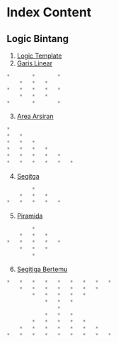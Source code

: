 # Index Content
## 	Logic Bintang
1. [Logic Template](https://arrizaqu.github.io/logic/template)
2. [Garis Linear](https://arrizaqu.github.io/logic/garis_linear)
```js
*	 	*	 	*
 	*	*	*	 
*	*	*	*	*
 	*	*	*	 
*	 	*	 	*
```

3. [Area Arsiran](https://arrizaqu.github.io/logic/area_arsiran)
```js	 	 	 	 	 	 
*	 	 	 	 	 
*	*	 	 	 	 
*	*	*	 	 	 
*	*	*	*	 	 
*	*	*	*	*	 
*	*	*	*	*	*
```

4. [Segitga](https://arrizaqu.github.io/logic/segitiga)
```js
 	 	*	 	 
 	*	*	*	 
*	*	*	*	*
```

5. [Piramida](https://arrizaqu.github.io/logic/piramida)
```js
		*			 	 
	*	*	*		 
*	*	*	*	*
	*	*	*		 
		*		
```

6. [Segitiga Bertemu](https://arrizaqu.github.io/logic/segitigaempat)
```js
*	*	*	*	*	*	*	*	*	
 	*	*	*	*	*	*	*	 	
 	 	*	*	*	*	*	 	 	
 	 	 	*	*	*	 	 	 	
 	 	 	 	*	 	 	 	 	
 	 	 	*	*	*	 	 	 	
 	 	*	*	*	*	*	 	 	
 	*	*	*	*	*	*	*	 	
*	*	*	*	*	*	*	*	*
```